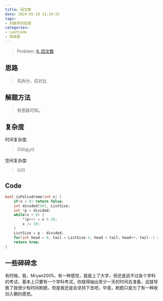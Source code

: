 ```yaml
---
title: 回文数
date: 2024-05-18 11:19:15
tags:
- 对数字的处理
categories:
- LeetCode
- 简单题
---
```


> Problem: [9. 回文数](https://leetcode.cn/problems/palindrome-number/description/)

## 思路

> 先拆分，后对比

## 解题方法

> 有思路可知。

## 复杂度

时间复杂度:
> $O(log_2n)$

空间复杂度:
> O(1)

## Code

```C
bool isPalindrome(int x) {
    if(x < 0) return false;
    int divided[40], ListSize;
    int *p = divided;
    while(x > 0) {
        *(p++) = x % 10;
        x /= 10;
    }
    ListSize = p - divided;
    for(int head = 0, tail = ListSize-1; head < tail; head++, tail--) if(divided[head] != divided[tail]) return false;
    return true;
}
```

## 一些碎碎念

有时候，我，Mryan2005，有一种感觉，就是上了大学，但还是逃不过各个学科的考试，基本上只要有一个学科考试，你就得抽出至少一天的时间去准备，这就导致了我很少有时间刷题，但是我还是会坚持下去吧，毕竟，刷题只是为了有一种收剑入鞘的感觉。
